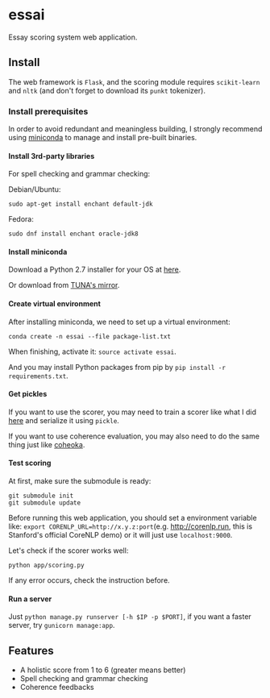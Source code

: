 # essai

Essay scoring system web application.

## Install

The web framework is `Flask`, and the scoring module requires `scikit-learn` and `nltk` (and don't forget to download its `punkt` tokenizer).

### Install prerequisites

In order to avoid redundant and meaningless building, I strongly recommend using [miniconda](http://conda.pydata.org/miniconda.html) to manage and install pre-built binaries.

#### Install 3rd-party libraries

For spell checking and grammar checking:

Debian/Ubuntu:

```
sudo apt-get install enchant default-jdk
```

Fedora:

```
sudo dnf install enchant oracle-jdk8
```

#### Install miniconda

Download a Python 2.7 installer for your OS at [here](http://conda.pydata.org/miniconda.html).

Or download from [TUNA's mirror](https://mirrors.tuna.tsinghua.edu.cn/anaconda/miniconda/).

#### Create virtual environment

After installing miniconda, we need to set up a virtual environment:

`conda create -n essai --file package-list.txt`

When finishing, activate it: `source activate essai`.

And you may install Python packages from pip by `pip install -r requirements.txt`.

#### Get pickles
If you want to use the scorer, you may need to train a scorer like what I did [here](https://gist.github.com/kigawas/fbc016a1dce54a8b398d) and serialize it using `pickle`.

If you want to use coherence evaluation, you may also need to do the same thing just like [coheoka](https://github.com/kigawas/coheoka).

#### Test scoring
At first, make sure the submodule is ready:
```
git submodule init
git submodule update
```

Before running this web application, you should set a environment variable like: `export CORENLP_URL=http://x.y.z:port`(e.g. http://corenlp.run, this is Stanford's official CoreNLP demo) or it will just use `localhost:9000`.

Let's check if the scorer works well:
```
python app/scoring.py
```
If any error occurs, check the instruction before. 

#### Run a server

Just `python manage.py runserver [-h $IP -p $PORT]`, if you want a faster server, try `gunicorn manage:app`.

## Features

- A holistic score from 1 to 6 (greater means better)
- Spell checking and grammar checking
- Coherence feedbacks
